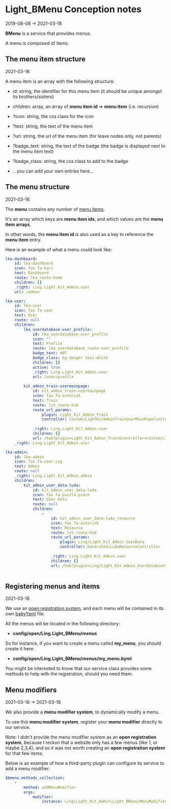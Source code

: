 Light_BMenu Conception notes
================
2019-08-08 -> 2021-03-18



**BMenu** is a service that provides menus.


A menu is composed of items.


The menu item structure
---------------
2021-03-16

A menu item is an array with the following structure:


- id: string, the identifier for this menu item (it should be unique amongst its brothers/sisters)
- children: array, an array of **menu item id** => **menu item** (i.e. recursion)
  
- ?icon: string, the css class for the icon
- ?text: string, the text of the menu item
- ?url: string, the url of the menu item (for leave nodes only, not parents)
- ?badge_text: string, the text of the badge (the badge is displayed next to the menu item text)
- ?badge_class: string, the css class to add to the badge
- ...you can add your own entries here...



The menu structure
--------
2021-03-16


The **menu** contains any number of [menu items](#the-menu-item-structure).

It's an array which keys are **menu item ids**, and which values are the **menu item arrays**.

In other words, the **menu item id** is also used as a key to reference the **menu item** entry.

Here is an example of what a menu could look like:


```yaml
lka-dashboard: 
    id: lka-dashboard
    icon: fas fa-bars
    text: Dashboard
    route: lka_route-home
    children: []
    _right: Ling.Light_Kit_Admin.user
    url: /admin

lka-user: 
    id: lka-user
    icon: fas fa-user
    text: User
    route: null
    children: 
        lka_userdatabase-user_profile: 
            id: lka_userdatabase-user_profile
            icon: ""
            text: Profile
            route: lka_userdatabase_route-user_profile
            badge_text: HOT
            badge_class: bg-danger text-white
            children: []
            active: true
            _right: Ling.Light_Kit_Admin.user
            url: /user/profile
        
        kit_admin_train-usermainpage: 
            id: kit_admin_train-usermainpage
            icon: fas fa-asterisk
            text: Train
            route: lch_route-hub
            route_url_params: 
                plugin: Light_Kit_Admin_Train
                controller: Custom/LightKitAdminTrainUserMainPageController
            
            _right: Ling.Light_Kit_Admin.user
            children: []
            url: /hub?plugin=Light_Kit_Admin_Train&controller=Custom/LightKitAdminTrainUserMainPageController
    _right: Ling.Light_Kit_Admin.user

lka-admin: 
    id: lka-admin
    icon: fas fa-user-cog
    text: Admin
    route: null
    _right: Ling.Light_Kit_Admin.admin
    children: 
        kit_admin_user_data-luda: 
            id: kit_admin_user_data-luda
            icon: fas fa-puzzle-piece
            text: User Data
            route: null
            children: 
                - 
                    id: kit_admin_user_data-luda_resource
                    icon: fas fa-asterisk
                    text: Resource
                    route: lch_route-hub
                    route_url_params: 
                        plugin: Ling/Light_Kit_Admin_UserData
                        controller: Generated/LudaResourceController
                    
                    _right: Ling.Light_Kit_Admin.user
                    children: []
                    url: /hub?plugin=Ling/Light_Kit_Admin_UserData&controller=Generated/LudaResourceController
                

```




Registering menus and items
---------
2021-03-16



We use an [open registration system](https://github.com/lingtalfi/Light/blob/master/personal/mydoc/pages/design/open-vs-close-service-registration.md#the-open-registration),
and each menu will be contained in its own [babyYaml](https://github.com/lingtalfi/BabyYaml) file.

All the menus will be located in the following directory:

- **config/open/Ling.Light_BMenu/menus**


So for instance, if you want to create a menu called **my_menu**, you should create it here:

- **config/open/Ling.Light_BMenu/menus/my_menu.byml**



You might be interested to know that our service class provides some methods to help with the registration, should you need them.




Menu modifiers
--------
2021-03-16 -> 2021-03-18



We also provide a **menu modifier system**, to dynamically modify a menu.

To use this **menu modifier system**, register your **menu modifier** directly to our service.


Note: I didn't provide the menu modifier system as an **open registration system**, because I reckon
that a website only has a few menus (like 1, or maybe 2,3,4), and so it was not worth creating an **open registration system** for that few items.



Below is an example of how a third-party plugin can configure its service to add a menu modifier:

```yaml
$bmenu.methods_collection:
    -
        method: addMenuModifier
        args:
            modifier:
                instance: Ling\Light_Kit_Admin\Light_BMenu\MenuModifier\LightKitAdminBMenuModifier
``` 

